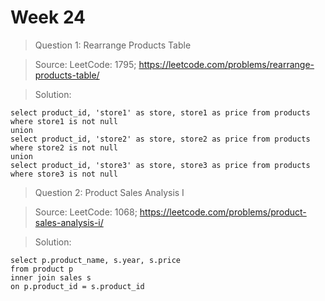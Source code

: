 # Week 24

> Question 1:  Rearrange Products Table

> Source: LeetCode: 1795; https://leetcode.com/problems/rearrange-products-table/

> Solution:

```
select product_id, 'store1' as store, store1 as price from products where store1 is not null
union
select product_id, 'store2' as store, store2 as price from products where store2 is not null
union
select product_id, 'store3' as store, store3 as price from products where store3 is not null
```

> Question 2:  Product Sales Analysis I

> Source: LeetCode: 1068; https://leetcode.com/problems/product-sales-analysis-i/

> Solution:

```
select p.product_name, s.year, s.price
from product p
inner join sales s
on p.product_id = s.product_id
```